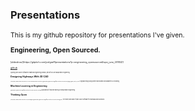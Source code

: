 ### Presentations

<span style="font-size:75%">
This is my github repository for presentations I've given.
<span>

**Engineering, Open Sourced.**

<span style = "font-size:35%">
[slideshow](https://gitpitch.com/joelgraff/presentations?p=engineering_opensourced/ispe_june_2018/#/)
    
[github](https://github.com/joelgraff/presentations/tree/master/engineering_opensourced)
</span>

<span style="font-size:50%">
  Applying open source software to traditional engineering domains, with a focus on transportation engineering.
</span>

**Designing Highways With 3D CAD**

<span style = "font-size:35%">
[video](https://www.youtube.com/channel/UCFYAsW-4AWzWB9cndnNJHyQ/videos)
[github](https://github.com/joelgraff/presentations/tree/master/designing_highways_with_3d_cad)
</span>

<span style="font-size:50%">
  A highway design using Bentley Microstation and parametric 3D modeling
</span>

**Machine Learning in Engineering**

<span style = "font-size:35%">
[github](https://github.com/joelgraff/presentations/tree/master/machine_learning)
</span>

<span style="font-size:50%">
  Applications of machine learning in transportation engineering
</span>

**Thinking Open**

<span style = "font-size:35%">
[video](https://www.youtube.com/watch?v=qcLORHpagRM)
[github](https://github.com/joelgraff/presentations/tree/master/thinking_open)
</span>

<span style="font-size:50%">
  The history and value of open source software for individuals and businesses.
</span>